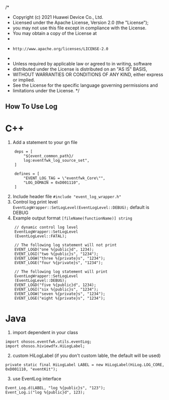 /*
 * Copyright (c) 2021 Huawei Device Co., Ltd.
 * Licensed under the Apache License, Version 2.0 (the "License");
 * you may not use this file except in compliance with the License.
 * You may obtain a copy of the License at
 *
 *     http://www.apache.org/licenses/LICENSE-2.0
 *
 * Unless required by applicable law or agreed to in writing, software
 * distributed under the License is distributed on an "AS IS" BASIS,
 * WITHOUT WARRANTIES OR CONDITIONS OF ANY KIND, either express or implied.
 * See the License for the specific language governing permissions and
 * limitations under the License.
 */

## How To Use Log

# C++
1. Add a statement to your gn file

```
    deps = [
        "${event_common_path}/
        log:eventfwk_log_source_set",
    ]

    defines = [
        "EVENT_LOG_TAG = \"eventfwk_Core\"",
        "LOG_DOMAIN = 0xD001110",
    ]
```
2. Include header file `#include "event_log_wrapper.h"`
3. Control log print level `EventLogWrapper::SetLogLevel(EventLogLevel::DEBUG);` default is DEBUG
4. Example output format `[fileName(functionName)] string`
```
    // dynamic control log level
    EventLogWrapper::SetLogLevel
    (EventLogLevel::FATAL);

    // The following log statement will not print
    EVENT_LOGD("one %{public}d", 1234);
    EVENT_LOGI("two %{public}s", "1234");
    EVENT_LOGW("three %{private}s", "1234");
    EVENT_LOGE("four %{private}s", "1234");

    // The following log statement will print
    EventLogWrapper::SetLogLevel
    (EventLogLevel::DEBUG);
    EVENT_LOGD("five %{public}d", 1234);
    EVENT_LOGI("six %{public}s", "1234");
    EVENT_LOGW("seven %{private}s", "1234");
    EVENT_LOGE("eight %{private}s", "1234");
```

# Java

1. import dependent in your class
```
import ohosos.eventfwk.utils.eventLog;
import ohosos.hiviewdfx.HiLogLabel;
```

2. custom HiLogLabel (if you don't custom lable, the default will be used)
```
private static final HiLogLabel LABEL = new HiLogLabel(HiLog.LOG_CORE, 0xD001110, "eventKit");
```

3. use EventLog interface
```
Event_Log.d(LABEL, "log %{public}s", "123");
Event_Log.i("log %{public}d", 123);
```